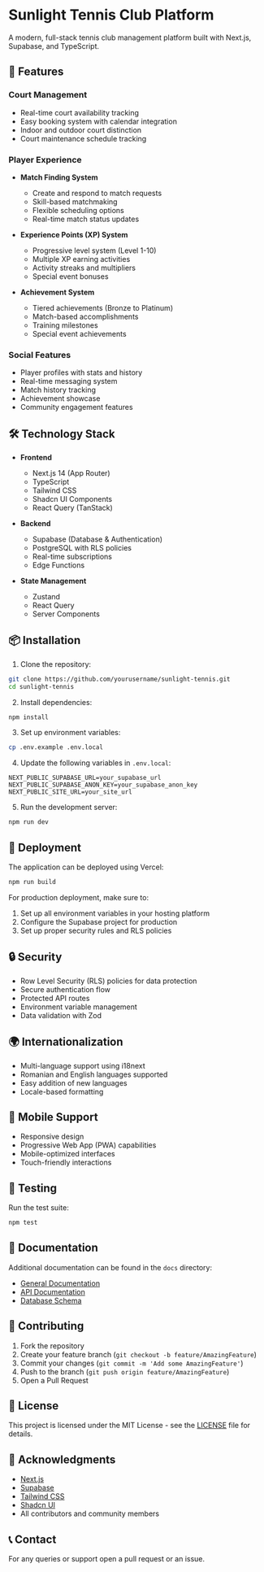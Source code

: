 # Sunlight Tennis Club Platform

A modern, full-stack tennis club management platform built with Next.js, Supabase, and TypeScript.

## 🎾 Features

### Court Management
- Real-time court availability tracking
- Easy booking system with calendar integration
- Indoor and outdoor court distinction
- Court maintenance schedule tracking

### Player Experience
- **Match Finding System**
  - Create and respond to match requests
  - Skill-based matchmaking
  - Flexible scheduling options
  - Real-time match status updates

- **Experience Points (XP) System**
  - Progressive level system (Level 1-10)
  - Multiple XP earning activities
  - Activity streaks and multipliers
  - Special event bonuses

- **Achievement System**
  - Tiered achievements (Bronze to Platinum)
  - Match-based accomplishments
  - Training milestones
  - Special event achievements

### Social Features
- Player profiles with stats and history
- Real-time messaging system
- Match history tracking
- Achievement showcase
- Community engagement features

## 🛠 Technology Stack

- **Frontend**
  - Next.js 14 (App Router)
  - TypeScript
  - Tailwind CSS
  - Shadcn UI Components
  - React Query (TanStack)

- **Backend**
  - Supabase (Database & Authentication)
  - PostgreSQL with RLS policies
  - Real-time subscriptions
  - Edge Functions

- **State Management**
  - Zustand
  - React Query
  - Server Components

## 📦 Installation

1. Clone the repository:
```bash
git clone https://github.com/yourusername/sunlight-tennis.git
cd sunlight-tennis
```

2. Install dependencies:
```bash
npm install
```

3. Set up environment variables:
```bash
cp .env.example .env.local
```

4. Update the following variables in `.env.local`:
```
NEXT_PUBLIC_SUPABASE_URL=your_supabase_url
NEXT_PUBLIC_SUPABASE_ANON_KEY=your_supabase_anon_key
NEXT_PUBLIC_SITE_URL=your_site_url
```

5. Run the development server:
```bash
npm run dev
```

## 🚀 Deployment

The application can be deployed using Vercel:

```bash
npm run build
```

For production deployment, make sure to:
1. Set up all environment variables in your hosting platform
2. Configure the Supabase project for production
3. Set up proper security rules and RLS policies

## 🔒 Security

- Row Level Security (RLS) policies for data protection
- Secure authentication flow
- Protected API routes
- Environment variable management
- Data validation with Zod

## 🌍 Internationalization

- Multi-language support using i18next
- Romanian and English languages supported
- Easy addition of new languages
- Locale-based formatting

## 📱 Mobile Support

- Responsive design
- Progressive Web App (PWA) capabilities
- Mobile-optimized interfaces
- Touch-friendly interactions

## 🧪 Testing

Run the test suite:
```bash
npm test
```

## 📖 Documentation

Additional documentation can be found in the `docs` directory:
- [General Documentation](docs/general.md)
- [API Documentation](docs/api.md)
- [Database Schema](docs/database.md)

## 🤝 Contributing

1. Fork the repository
2. Create your feature branch (`git checkout -b feature/AmazingFeature`)
3. Commit your changes (`git commit -m 'Add some AmazingFeature'`)
4. Push to the branch (`git push origin feature/AmazingFeature`)
5. Open a Pull Request

## 📄 License

This project is licensed under the MIT License - see the [LICENSE](LICENSE) file for details.

## 🙏 Acknowledgments

- [Next.js](https://nextjs.org/)
- [Supabase](https://supabase.io/)
- [Tailwind CSS](https://tailwindcss.com/)
- [Shadcn UI](https://ui.shadcn.com/)
- All contributors and community members

## 📞 Contact

For any queries or support open a pull request or an issue.